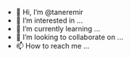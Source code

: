 - 👋 Hi, I’m @taneremir
- 👀 I’m interested in ...
- 🌱 I’m currently learning ...
- 💞️ I’m looking to collaborate on ...
- 📫 How to reach me ...

<!---
taneremir/taneremir is a ✨ special ✨ repository because its `README.md` (this file) appears on your GitHub profile.
You can click the Preview link to take a look at your changes.
--->
